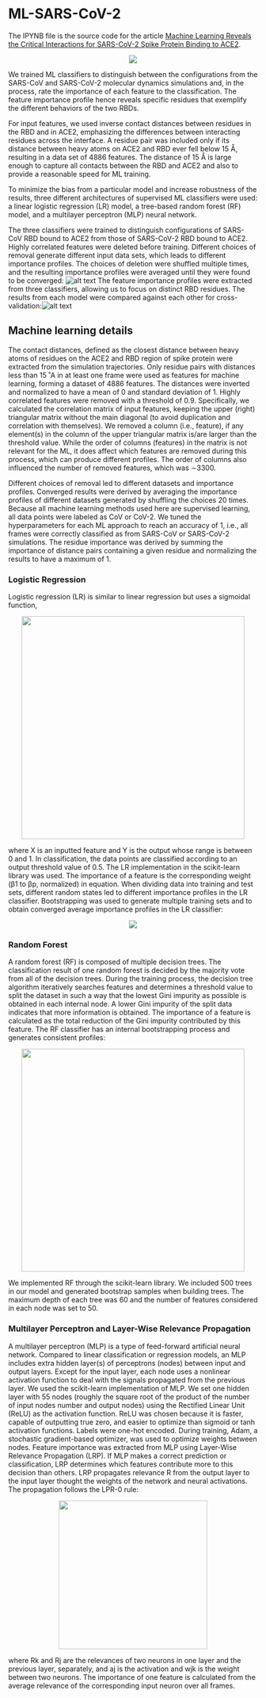 # ML-SARS-CoV-2

The IPYNB file is the source code for the article [Machine Learning Reveals the Critical Interactions for SARS-CoV-2 Spike Protein Binding to ACE2](https://pubs.acs.org/doi/full/10.1021/acs.jpclett.1c01494).

<p align="center">
  <img src="https://github.com/zzhang624/ML-SARS-CoV-2/blob/main/fig_results/fig_abstract.jpeg">
</p>

We trained ML classifiers to distinguish between the configurations from the SARS-CoV and SARS-CoV-2 molecular dynamics simulations and, in the process, rate the importance of each feature to the classification. The feature importance profile hence reveals specific residues that exemplify the different behaviors of the two RBDs.

For input features, we used inverse contact distances between residues in the RBD and in ACE2, emphasizing the differences between interacting residues across the interface. A residue pair was included only if its distance between heavy atoms on ACE2 and RBD ever fell below 15 Å, resulting in a data set of 4886 features. The distance of 15 Å is large enough to capture all contacts between the RBD and ACE2 and also to provide a reasonable speed for ML training. 

To minimize the bias from a particular model and increase robustness of the results, three different architectures of supervised ML classifiers were used: a linear logistic regression (LR) model, a tree-based random forest (RF) model, and a multilayer perceptron (MLP) neural network.

The three classifiers were trained to distinguish configurations of SARS-CoV RBD bound to ACE2 from those of SARS-CoV-2 RBD bound to ACE2. Highly correlated features were deleted before training. Different choices of removal generate different input data sets, which leads to different importance profiles. The choices of deletion were shuffled multiple times, and the resulting importance profiles were averaged until they were found to be converged: ![alt text](https://github.com/zzhang624/ML-SARS-CoV-2/blob/main/fig_results/shuffle.png?raw=true) The feature importance profiles were extracted from three classifiers, allowing us to focus on distinct RBD residues. The results from each model were compared against each other for cross-validation:![alt text](https://github.com/zzhang624/ML-SARS-CoV-2/blob/main/fig_results/final.png?raw=true)


## Machine learning details

The contact distances, defined as the closest distance between heavy atoms of residues on
the ACE2 and RBD region of spike protein were extracted from the simulation trajectories.
Only residue pairs with distances less than 15 ˚A in at least one frame were used as features
for machine learning, forming a dataset of 4886 features. The distances were inverted and
normalized to have a mean of 0 and standard deviation of 1. Highly correlated features were
removed with a threshold of 0.9. Specifically, we calculated the correlation matrix of input
features, keeping the upper (right) triangular matrix without the main diagonal (to avoid
duplication and correlation with themselves). We removed a column (i.e., feature), if any
element(s) in the column of the upper triangular matrix is/are larger than the threshold
value. While the order of columns (features) in the matrix is not relevant for the ML, it does
affect which features are removed during this process, which can produce different profiles.
The order of columns also influenced the number of removed features, which was ∼3300.

Different choices of removal led to different datasets and importance profiles. Converged
results were derived by averaging the importance profiles of different datasets generated
by shuffling the choices 20 times. Because all machine learning methods used
here are supervised learning, all data points were labeled as CoV or CoV-2. We tuned
the hyperparameters for each ML approach to reach an accuracy of 1, i.e., all frames were
correctly classified as from SARS-CoV or SARS-CoV-2 simulations. The residue importance
was derived by summing the importance of distance pairs containing a given residue and
normalizing the results to have a maximum of 1.

### Logistic Regression

Logistic regression (LR) is similar to linear regression but uses a sigmoidal function,
<p align="center">
  <img width="450" src="https://github.com/zzhang624/ML-SARS-CoV-2/blob/main/equations/LR.jpg">
</p>
where X is an inputted 
feature and Y is the output whose range is between 0 and 1. In
classification, the data points are classified according to an output threshold value of 0.5.
The LR implementation in the scikit-learn library was used. The importance of a feature
is the corresponding weight (β1 to βp, normalized) in equation. When dividing data into
training and test sets, different random states led to different importance profiles in the LR
classifier.
Bootstrapping was used to generate multiple training sets and to obtain
converged average importance profiles in the LR classifier:
<p align="center">
  <img src="https://github.com/zzhang624/ML-SARS-CoV-2/blob/main/fig_results/LR_converge.png">
</p>

### Random Forest

A random forest (RF) is composed of multiple decision trees. The classification result of
one random forest is decided by the majority vote from all of the decision trees. During the
training process, the decision tree algorithm iteratively searches features and determines a
threshold value to split the dataset in such a way that the lowest Gini impurity as possible is
obtained in each internal node. A lower Gini impurity of the split data indicates that more
information is obtained. The importance of a feature is calculated as the total reduction of
the Gini impurity contributed by this feature. The RF classifier has an internal bootstrapping process and generates consistent profiles: 
<p align="center">
  <img width="450" src="https://github.com/zzhang624/ML-SARS-CoV-2/blob/main/fig_results/RF_compare.png">
</p>
We implemented RF through the
scikit-learn library. We included 500 trees in our model and generated bootstrap samples
when building trees. The maximum depth of each tree was 60 and the number of features
considered in each node was set to 50.

### Multilayer Perceptron and Layer-Wise Relevance Propagation

A multilayer perceptron (MLP) is a type of feed-forward artificial neural network. Compared to linear classification or regression models, an MLP includes extra hidden layer(s) of
perceptrons (nodes) between input and output layers. Except for the input layer, each node
uses a nonlinear activation function to deal with the signals propagated from the previous
layer. We used the scikit-learn implementation of MLP. We set one hidden layer with 55
nodes (roughly the square root of the product of the number of input nodes number and
output nodes) using the Rectified Linear Unit (ReLU) as the activation function. ReLU was
chosen because it is faster, capable of outputting true zero, and easier to optimize than sigmoid or tanh activation functions. Labels were one-hot encoded. During training, Adam, a stochastic gradient-based optimizer, was used to optimize weights between nodes. Feature
importance was extracted from MLP using Layer-Wise Relevance Propagation (LRP). If
MLP makes a correct prediction or classification, LRP determines which features contribute
more to this decision than others. LRP propagates
relevance R from the output layer to the input layer thought the weights of the network and
neural activations. The propagation follows the LPR-0 rule:
<p align="center">
  <img width="300" src="https://github.com/zzhang624/ML-SARS-CoV-2/blob/main/equations/LRP.jpg">
</p>
where
Rk and Rj are the relevances of two neurons in one layer and the previous layer, separately,
and aj is the activation and wjk is the weight between two neurons. The importance of one
feature is calculated from the average relevance of the corresponding input neuron over all
frames.

